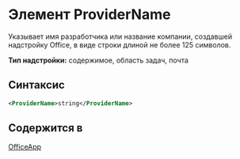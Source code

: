 # <a name="providername-element"></a>Элемент ProviderName

Указывает имя разработчика или название компании, создавшей надстройку Office, в виде строки длиной не более 125 символов.

**Тип надстройки:** содержимое, область задач, почта

## <a name="syntax"></a>Синтаксис

```XML
<ProviderName>string</ProviderName>
```

## <a name="contained-in"></a>Содержится в

[OfficeApp](officeapp.md)

